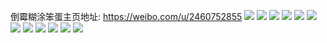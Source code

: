倒霉糊涂笨蛋主页地址: https://weibo.com/u/2460752855 
![](https://wx4.sinaimg.cn/mw2000/92ac1bd7ly1h8vqt89p76j21xc2l4u0x.jpg) 
![](https://wx4.sinaimg.cn/mw2000/92ac1bd7ly1h8vqt1nwtlj22e735sb2b.jpg) 
![](https://wx4.sinaimg.cn/mw2000/92ac1bd7ly1h8vqt5tom4j22dd35sx6s.jpg) 
![](https://wx4.sinaimg.cn/mw2000/92ac1bd7ly1h8vqt7ci2vj223s2t01ky.jpg) 
![](https://wx4.sinaimg.cn/mw2000/92ac1bd7ly1h8quivf1wij20u0140tfe.jpg) 
![](https://wx4.sinaimg.cn/mw2000/92ac1bd7ly1h8quiud52gj20u0140grl.jpg) 
![](https://wx4.sinaimg.cn/mw2000/92ac1bd7ly1h8quiv0dk9j20u0140k0x.jpg) 
![](https://wx4.sinaimg.cn/mw2000/92ac1bd7ly1h8quivq3yqj20u0141jwa.jpg) 
![](https://wx4.sinaimg.cn/mw2000/92ac1bd7ly1h8okkf0govj20u0130akl.jpg) 
![](https://wx4.sinaimg.cn/mw2000/92ac1bd7ly1h8okkfcw0ej20u0140tf4.jpg) 
![](https://wx4.sinaimg.cn/mw2000/92ac1bd7ly1h8okkdvd1qj20u0140gv1.jpg) 
![](https://wx4.sinaimg.cn/mw2000/92ac1bd7ly1h8okkg6f9jj20u014043m.jpg) 
